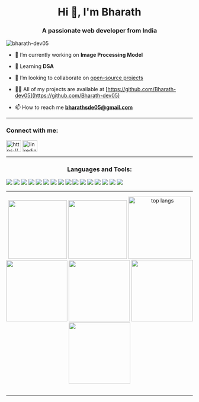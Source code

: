 <h1 align="center">Hi 👋, I'm Bharath</h1>
<h3 align="center">A passionate web developer from India</h3>

<p align="left"> <img src="https://komarev.com/ghpvc/?username=bharath-dev05&label=Profile%20views&color=0e75b6&style=flat" alt="bharath-dev05" /> </p>

- 🔭 I’m currently working on **Image Processing Model**

- 🌱 Learning  **DSA**

- 👯 I’m looking to collaborate on [open-source projects](https://github.com/asyncapi)

- 👨‍💻 All of my projects are available at [https://github.com/Bharath-dev05](https://github.com/Bharath-dev05)

- 📫 How to reach me **bharathsde05@gmail.com**
<hr>
<h3 align="left">Connect with me:</h3>
<p align="left">
<a href="https://twitter.com/https://x.com/bharath78697246?t=2lcq6udrzrlbijraxprcyq&s=09" target="blank"><img align="center" src="https://raw.githubusercontent.com/rahuldkjain/github-profile-readme-generator/master/src/images/icons/Social/twitter.svg" alt="https://x.com/bharath78697246?t=2lcq6udrzrlbijraxprcyq&s=09" height="30" width="40" /></a>
<a href="https://linkedin.com/in/linkedin.com/in/bharath-kumar-b109b4259" target="blank"><img align="center" src="https://raw.githubusercontent.com/rahuldkjain/github-profile-readme-generator/master/src/images/icons/Social/linked-in-alt.svg" alt="linkedin.com/in/bharath-kumar-b109b4259" height="30" width="40" /></a>
</p>
<hr>
<h3 align="center">Languages and Tools:</h3>

![](https://img.shields.io/badge/VSC-git-informational?style=flat&logo=git&logoColor=white&color=316192)
![](https://img.shields.io/badge/Editor-VS%20Code-informational?style=flat&logo=visual-studio-code&logoColor=white&color=316192)
![](https://img.shields.io/badge/Code-JavaScript-informational?style=flat&logo=javascript&logoColor=white&color=316192)
![](https://img.shields.io/badge/Code-TypeScript-informational?style=flat&logo=typescript&logoColor=white&color=316192)
![](https://img.shields.io/badge/Code-Java-informational?style=flat&logo=openjdk&logoColor=white&color=316192)
![](https://img.shields.io/badge/Code-HTML-informational?style=flat&logo=html5&logoColor=white&color=316192)
![](https://img.shields.io/badge/Code-Python-informational?style=flat&logo=python&logoColor=white&color=316192)
![](https://img.shields.io/badge/Runtime-Node.js-informational?style=flat&logo=node.js&logoColor=white&color=316192)
![](https://img.shields.io/badge/Library-React-informational?style=flat&logo=react&logoColor=white&color=316192)
![](https://img.shields.io/badge/Framework-Next-informational?style=flat&logo=next.js&logoColor=white&color=316192)
![](https://img.shields.io/badge/Library-TailwindCSS-informational?style=flat&logo=tailwindCSS&logoColor=white&color=316192)
![](https://img.shields.io/badge/Database-PostgreSQL-informational?style=flat&logo=postgresql&logoColor=white&color=316192)
![](https://img.shields.io/badge/Database-MySQL-informational?style=flat&logo=MySQL&logoColor=white&color=316192)
![](https://img.shields.io/badge/Database-MongoDB-informational?style=flat&logo=mongodb&logoColor=white&color=316192)
![](https://img.shields.io/badge/Tools-GitHub-informational?style=flat&logo=github&logoColor=white&color=316192)
![](https://img.shields.io/badge/Tools-Postman-informational?style=flat&logo=postman&logoColor=white&color=316192)


<hr>
<div align="center">

<img height="158em" src="https://github-profile-summary-cards.vercel.app/api/cards/profile-details?username=Bharath-dev05&theme=highcontrast" />
<img height="158em" src="https://github-profile-summary-cards.vercel.app/api/cards/stats?username=Bharath-dev05&theme=highcontrast&hide_border=false" />
<img height="168em" src="https://github-readme-stats-salesp07.vercel.app/api/top-langs/?username=Bharath-dev05&hide=HTML,css,scss,cmake&langs_count=8&layout=compact&theme=highcontrast&border_radius=10&size_weight=0.5&count_weight=0.5&hide_border=false&exclude_repo=github-readme-stats" alt="top langs" /> 
<img height="165em" src="https://github-profile-summary-cards.vercel.app/api/cards/most-commit-language?username=Bharath-dev05&theme=highcontrast&hide_border=false">
<img height="165em" src="https://github-readme-stats.vercel.app/api/top-langs/?username=Bharath-dev05&hide=HTML,css,scss,cmake&layout=donut&theme=highcontrast&hide_border=false" />
<img height="166em" src="https://github-readme-stats.vercel.app/api?username=Bharath-dev05&show_icons=true&hide_border=false&theme=highcontrast&count_private=true" />
<img height="166em" src="https://github-readme-streak-stats.herokuapp.com/?user=Bharath-dev05&theme=highcontrast&hide_border=false" />

</div><br>

<hr>


